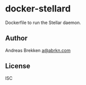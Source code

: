 docker-stellard
===

Dockerfile to run the Stellar daemon.

Author
---

Andreas Brekken <a@abrkn.com>

License
---

ISC

